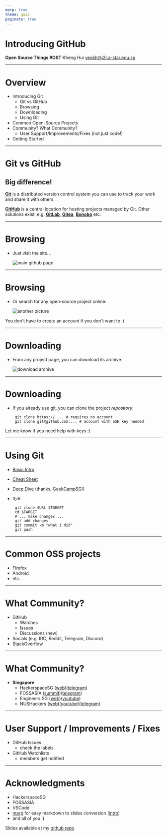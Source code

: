 ```yaml
---
marp: true
theme: gaia
paginate: true
---
```


# Introducing GitHub
**Open Source Things #OST**
Kheng Hui <yeokh@i2r.a-star.edu.sg>

---
# Overview

 - Introducing Git
   - Git vs GitHub
   - Browsing
   - Downloading
   - Using Git
 - Common Open-Source Projects
 - Community? What Community?
   - User Support/Improvements/Fixes (not just code!)
 - Getting Started

---

# Git vs GitHub

## Big difference!

**[Git][gitscm]** is a distributed version control system you can use to track your work and share it with others.

**[GitHub][github]** is a central location for hosting projects managed by Git. Other solutions exist, e.g. **[GitLab][gitlab]**, **[Gitea][gitea]**, **[Bonobo][bonobo]** etc.

[gitscm]: https://git-scm.com/
[github]: https://github.com/
[gitlab]: https://gitlab.com/
[gitea]: https://gitea.io/
[bonobo]: https://bonobogitserver.com/

---
# Browsing

 - Just visit the site... 

    ![main github page][pic1]

---
# Browsing

 - Or search for any open-source project online:

    ![another picture][pic2]

[pic1]: img/01-github.png
[pic2]: img/02-foxmob.png

You don't have to create an account if you don't want to :)

---
# Downloading

 - From any project page, you can download its archive.

   ![download archive][pic3]

---
# Downloading

 - If you already use [git][gitscm], you can clone the project *repository*:

        git clone https://.... # requires no account
        git clone git@github.com:... # account with SSH key needed

Let me know if you need help with keys :)

[pic3]: img/03-dlcode.png
---
# Using Git

 - [Basic Intro][gitintro]
 - [Cheat Sheet][gitcheat]
 - [Deep Dive][gkrrich] (thanks, [GeekCampSG][geeksg]!)
 - *tl;dr*

        git clone $URL $TARGET
        cd $TARGET
        # ... make changes ...
        git add changes
        git commit -m "what i did"
        git push

[gitintro]: https://docs.github.com/en/get-started/using-git/about-git
[gitcheat]: https://education.github.com/git-cheat-sheet-education.pdf
[gkrrich]: https://youtu.be/fRw49EbP2vs?t=1h57m45s
[geeksg]: https://geekcamp.sg/

---
# Common OSS projects

 - Firefox
 - Android
 - etc...
---
# What Community?

 - GitHub
   - Watches
   - Issues
   - Discussions (new)
 - Socials (e.g. IRC, Reddit, Telegram, Discord)
 - StackOverflow

 ---
 # What Community?
 - **Singapore**
   - HackerspaceSG ([web][hsgweb])([telegram][hsgtele])
   - FOSSASIA ([summit][faconf])([telegram][fatele])
   - Engineers.SG ([web][esgweb])([youtube][esgvid])
   - NUSHackers ([web][nhweb])([youtube][nhvid])([telegram][nhtele])


[hsgweb]: https://hackerspace.sg/
[hsgtele]: https://t.me/HackerspaceSG
[faconf]: https://summit.fossasia.org
[fatele]: https://t.me/fossasiasg
[esgweb]: https://engineers.sg/
[esgvid]: https://youtube.com/c/engineerssg
[nhweb]: https://www.nushackers.org/
[nhvid]: https://www.youtube.com/channel/UCMIhkYwOTSDh-7k7yv7aERg
[nhtele]: https://t.me/nushackers_chat

---
# User Support / Improvements / Fixes

- GitHub Issues
  - check the labels
- GitHub Watchlists
  - members get notified

---
# Acknowledgments

- HackerspaceSG
- FOSSASIA
- VSCode
- [marp][marp] for easy markdown to slides conversion ([intro][marpintro])
- and all of you :)

Slides available at my [github repo][mygh]

[marp]: https://marp.app/
[marpintro]: https://levelup.gitconnected.com/creating-professional-presentation-from-markdown-975c65211359
[mygh]: https://github.com/i2r-yeokh/osstalks/
